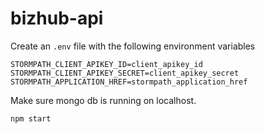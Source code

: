 # bizhub-api

Create an `.env` file with the following environment variables
```
STORMPATH_CLIENT_APIKEY_ID=client_apikey_id
STORMPATH_CLIENT_APIKEY_SECRET=client_apikey_secret
STORMPATH_APPLICATION_HREF=stormpath_application_href
```

Make sure mongo db is running on localhost.

```
npm start
```
